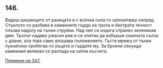## 146.

Вадиш шишенцето от раницата и с всичка сила го запокитваш
напред. Стъклото се разбива в каменните гърди на трола и бистрата
течност плъзва надолу на тънки струйки. Над нея се издига странен
зеленикав дим. Тролът надава ужасен рев и се опитва да избърше
скалната сълза с длани, ала това само влошава положението. Гъста
мрежа от тънки пукнатини пробягва по ръцете и гърдите му. За
броени секунди каменния великан се разпада на ситни късчета.

[Премини на 347.](./347)
